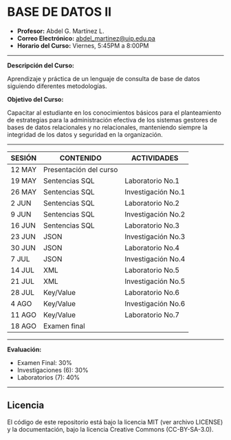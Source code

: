 # BASE DE DATOS II 

- **Profesor:** Abdel G. Martínez L.
- **Correo Electrónico:** abdel_martinez@uip.edu.pa
- **Horario del Curso:** Viernes, 5:45PM a 8:00PM

---

**Descripción del Curso:**

Aprendizaje y práctica de un lenguaje de consulta de base de datos siguiendo diferentes metodologías.

**Objetivo del Curso:**

Capacitar al estudiante en los conocimientos básicos para el planteamiento de estrategias para la administración efectiva de los sistemas gestores de bases de datos relacionales y no relacionales, manteniendo siempre la integridad de los datos y seguridad en la organización.

---

| SESIÓN | CONTENIDO              | ACTIVIDADES         |
| ------ | ---------------------- | --------------------|
| 12 MAY | Presentación del curso |                     |
| 19 MAY | Sentencias SQL         | Laboratorio No.1    |
| 26 MAY | Sentencias SQL         | Investigación No.1  |
| 2 JUN  | Sentencias SQL         | Laboratorio No.2    |
| 9 JUN  | Sentencias SQL         | Investigación No.2  |
| 16 JUN | Sentencias SQL         | Laboratorio No.3    |
| 23 JUN | JSON                   | Investigación No.3  |
| 30 JUN | JSON                   | Laboratorio No.4    |
| 7 JUL  | JSON                   | Investigación No.4  |
| 14 JUL | XML                    | Laboratorio No.5    |
| 21 JUL | XML                    | Investigación No.5  |
| 28 JUL | Key/Value              | Laboratorio No.6    |
| 4 AGO  | Key/Value              | Investigación No.6  |
| 11 AGO | Key/Value              | Laboratorio No.7    |
| 18 AGO | Examen final           |                     |

---

**Evaluación:**
- Examen Final:        30%
- Investigaciones (6): 30%
- Laboratorios (7):    40%

---

## Licencia
El código de este repositorio está bajo la licencia MIT (ver archivo LICENSE) y la documentación, bajo la licencia Creative Commons (CC-BY-SA-3.0).
